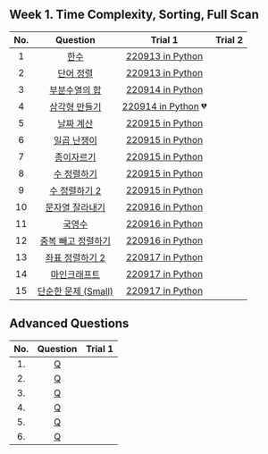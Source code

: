 ## Week 1. Time Complexity, Sorting, Full Scan

|No.  |Question|Trial 1|Trial 2|
|:---:|:------:|:-----:|:-----:|
|1  |[한수](https://www.acmicpc.net/problem/1065)                |  [220913 in Python](https://github.com/JoonHyeok-hozy-Kim/algorithm_study/blob/main/BaekJoon/Solutions/Week1/Sol_01_220913_1065.py)| []() |
|2  |[단어 정렬](https://www.acmicpc.net/problem/1181)             | [220913 in Python](https://github.com/JoonHyeok-hozy-Kim/algorithm_study/blob/main/BaekJoon/Solutions/Week1/Sol_02_220913_1181.py)| []() |
|3  |[부분수열의 합](https://www.acmicpc.net/problem/1182)           |[220914 in Python](https://github.com/JoonHyeok-hozy-Kim/algorithm_study/blob/main/BaekJoon/Solutions/Week1/Sol_03_220914_1182.py)| []() |
|4  |[삼각형 만들기](https://www.acmicpc.net/problem/1448)           |[220914 in Python](https://github.com/JoonHyeok-hozy-Kim/algorithm_study/blob/main/BaekJoon/Solutions/Week1/Sol_04_220914_1448.py) :broken_heart:| []() |
|5  |[날짜 계산](https://www.acmicpc.net/problem/1476)             | [220915 in Python](https://github.com/JoonHyeok-hozy-Kim/algorithm_study/blob/main/BaekJoon/Solutions/Week1/Sol_05_220915_1476.py)| []() |
|6  |[일곱 난쟁이](https://www.acmicpc.net/problem/2309)            | [220915 in Python](https://github.com/JoonHyeok-hozy-Kim/algorithm_study/blob/main/BaekJoon/Solutions/Week1/Sol_06_220915_2309.py)| []() |
|7  |[종이자르기](https://www.acmicpc.net/problem/2628)             | [220915 in Python](https://github.com/JoonHyeok-hozy-Kim/algorithm_study/blob/main/BaekJoon/Solutions/Week1/Sol_07_220915_2628.py)| []() |
|8  |[수 정렬하기](https://www.acmicpc.net/problem/2750)            | [220915 in Python](https://github.com/JoonHyeok-hozy-Kim/algorithm_study/blob/main/BaekJoon/Solutions/Week1/Sol_08_220915_2750.py)| []() |
|9  |[수 정렬하기 2](https://www.acmicpc.net/problem/2751)          | [220915 in Python](https://github.com/JoonHyeok-hozy-Kim/algorithm_study/blob/main/BaekJoon/Solutions/Week1/Sol_08_220915_2750.py)| []() |
|10 |[문자열 잘라내기](https://www.acmicpc.net/problem/2866)          |[220916 in Python](https://github.com/JoonHyeok-hozy-Kim/algorithm_study/blob/main/BaekJoon/Solutions/Week1/Sol_09_220916_2866.py)| []() |
|11 |[국영수](https://www.acmicpc.net/problem/10825)              |  [220916 in Python](https://github.com/JoonHyeok-hozy-Kim/algorithm_study/blob/main/BaekJoon/Solutions/Week1/Sol_10_220916_10825.py)| []() |
|12 |[중복 빼고 정렬하기](https://www.acmicpc.net/problem/10867)       |[220916 in Python](https://github.com/JoonHyeok-hozy-Kim/algorithm_study/blob/main/BaekJoon/Solutions/Week1/Sol_11_220916_10867.py)| []() |
|13 |[좌표 정렬하기 2](https://www.acmicpc.net/problem/11651)        |[220917 in Python](https://github.com/JoonHyeok-hozy-Kim/algorithm_study/blob/main/BaekJoon/Solutions/Week1/Sol_12_220917_11651.py)| []() |
|14 |[마인크래프트](https://www.acmicpc.net/problem/18111)           |[220917 in Python](https://github.com/JoonHyeok-hozy-Kim/algorithm_study/blob/main/BaekJoon/Solutions/Week1/Sol_13_220917_18111.py)| []() |
|15 |[단순한 문제 (Small)](https://www.acmicpc.net/problem/25494)   | [220917 in Python](https://github.com/JoonHyeok-hozy-Kim/algorithm_study/blob/main/BaekJoon/Solutions/Week1/Sol_14_220917_25494.py)| []() |

## Advanced Questions
|No.  |Question|Trial 1|
|:---:|:------:|:-----:|
|1. |[Q](https://www.acmicpc.net/problem/2170 ) |[]() |
|2. |[Q](https://www.acmicpc.net/problem/5884 ) |[]() |
|3. |[Q](https://www.acmicpc.net/problem/13316) |[]() |
|4. |[Q](https://www.acmicpc.net/problem/16069) |[]() |
|5. |[Q](https://www.acmicpc.net/problem/16936) |[]() |
|6. |[Q](https://www.acmicpc.net/problem/20652) |[]() |